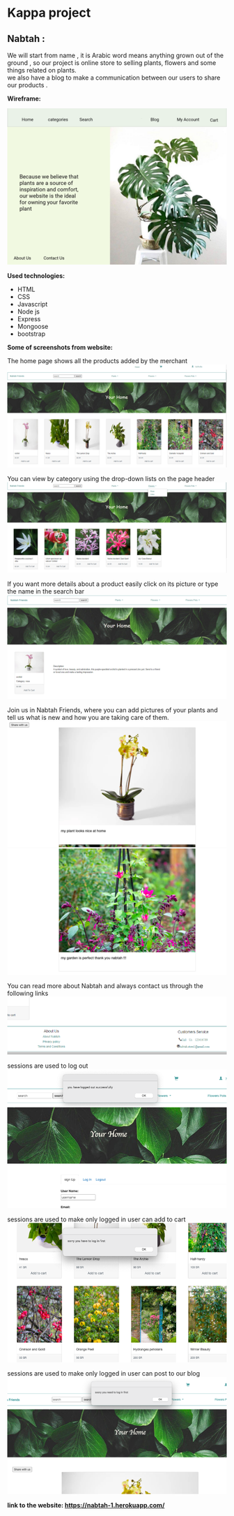 # Kappa project


## Nabtah :
We will start from name , it is Arabic word means anything grown out of the ground , so our project is online store  to selling plants, flowers and some things related on plants.  
we also have a blog to make a communication between our users to share  our products .

<b>Wireframe:</b>

![initial wire frame](public/wireframe.png)

<b>Used technologies:</b>

<ul>
  <li>HTML</li>
   <li>CSS</li>
   <li>Javascript</li>
   <li>Node js</li>
   <li> Express</li>
  <li> Mongoose</li>
  <li> bootstrap </li>
  </ul>

<b>Some of screenshots from website:</b>

The home page shows all the products added by the merchant
![Home page](public/Home.PNG)


You can view by category using the drop-down lists on the page header
![Catg page](public/Catg.PNG)


If you want more details about a product easily click on its picture
or type the name in the search bar
![show page](public/show.PNG)


Join us in Nabtah Friends, where you can add pictures of your plants and tell us what is new and how you are taking care of them.
![Friends page](public/blogPlant.png)
![Friends page](public/blogGarden.png)

You can read more about Nabtah and always contact us through the following links
![info page](public/info.PNG)


 sessions are used to log out
![Seissions](public/logout.png)


 sessions are used to make only logged in user can add to cart
![Seissions](public/addCart.png)

sessions are used to make only logged in user can post to our blog
![Seissions](public/postBlog.png)

<b> link to the website: https://nabtah-1.herokuapp.com/ </b> 
